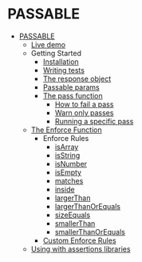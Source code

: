PASSABLE
========

* [PASSABLE](../README.md)
    * [Live demo](../README.md)
    * Getting Started
        * [Installation](./getting_started/installation.md)
        * [Writing tests](./getting_started/writing_tests.md)
        * [The response object](./getting_started/response.md)
        * [Passable params](./getting_started/params.md)
        * [The pass function](./getting_started/pass/index.md)
            * [How to fail a pass](./getting_started/pass/how_to_fail.md)
            * [Warn only passes](./getting_started/pass/warn_only_passes.md)
            * [Running a specific pass](./getting_started/pass/specific.md)
    * [The Enforce Function](./enforce/README.md)
        * Enforce Rules
            * [isArray](./enforce/rules/lang/is_array/README.md)
            * [isString](./enforce/rules/lang/is_string/README.md)
            * [isNumber](./enforce/rules/lang/is_number/README.md)
            * [isEmpty](./enforce/rules/size/is_empty/README.md)
            * [matches](./enforce/rules/content/matches/README.md)
            * [inside](./enforce/rules/content/inside/README.md)
            * [largerThan](./enforce/rules/size/larger_than/README.md)
            * [largerThanOrEquals](./enforce/rules/size/larger_than_or_equals/README.md)
            * [sizeEquals](./enforce/rules/size/size_equals/README.md)
            * [smallerThan](./enforce/rules/size/smaller_than/README.md)
            * [smallerThanOrEquals](./enforce/rules/size/smaller_than_or_equals/README.md)
        * [Custom Enforce Rules](./enforce/rules/custom.md)
    * [Using with assertions libraries](./compatability/assertions.md)
